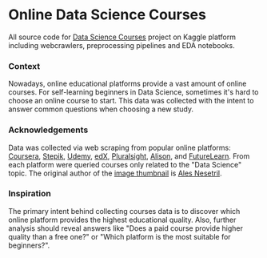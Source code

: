 # Online Data Science Courses

All source code for [Data Science Courses](https://www.kaggle.com/antonkozyriev/online-data-science-courses) project on Kaggle platform including webcrawlers, preprocessing pipelines and EDA notebooks.

### Context

Nowadays, online educational platforms provide a vast amount of online courses. For self-learning beginners in Data Science, sometimes it's hard to choose an online course to start. This data was collected with the intent to answer common questions when choosing a new study.

### Acknowledgements

Data was collected via web scraping from popular online platforms: [Coursera](https://www.coursera.org), [Stepik](https://stepik.org), [Udemy](https://www.udemy.com), [edX](https://www.edx.org), [Pluralsight](https://www.pluralsight.com), [Alison](https://alison.com), and [FutureLearn](https://www.futurelearn.com). From each platform were queried courses only related to the "Data Science" topic. The original author of the [image thumbnail](https://unsplash.com/photos/Im7lZjxeLhg) is [Ales Nesetril](https://unsplash.com/@alesnesetril).


### Inspiration

The primary intent behind collecting courses data is to discover which online platform provides the highest educational quality. Also, further analysis should reveal answers like "Does a paid course provide higher quality than a free one?" or "Which platform is the most suitable for beginners?".
